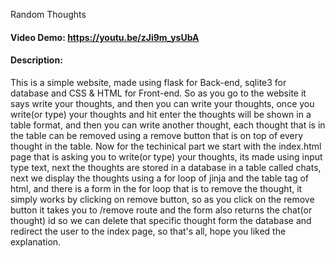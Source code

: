 Random Thoughts
#### Video Demo:  https://youtu.be/zJi9m_ysUbA
#### Description:
This is a simple website, made using flask for Back-end, sqlite3 for database and CSS & HTML for
Front-end.
So as you go to the website it says write your thoughts, and then you can write your thoughts,
once you write(or type) your thoughts and hit enter the thoughts will be shown in a table format, and then you can write another thought, each thought that is in the table can be removed using a remove button that is on top of every thought in the table.
Now for the techinical part we start with the index.html page that is asking you to write(or type)
your thoughts, its made using input type text, next the thoughts are stored in a database in a table called chats, next we display the thoughts using a for loop of jinja and the table tag of html, and there is a form in the for loop that is to remove the thought, it simply works by clicking on remove button, so as you click on the remove button it takes you to /remove route and the form also returns the chat(or thought) id so we can delete that specific thought form the database and redirect the user to the index page, so that's all, hope you liked the explanation.     